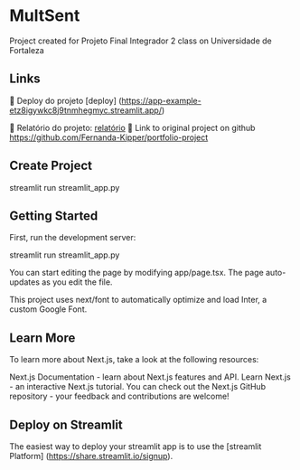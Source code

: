 # MultSent
Project created for Projeto Final Integrador 2 class on Universidade de Fortaleza

## Links
🔗 Deploy do projeto [deploy] (https://app-example-etz8igywkc8j9tnmhegmyc.streamlit.app/)

🔗 Relatório do projeto: [relatório](https://docs.google.com/document/d/1TXxaGYOVHVc0wmW9zdWqLr81KgP_UMzzM1nVfXnr6ac/edit)
🔗 Link to original project on github https://github.com/Fernanda-Kipper/portfolio-project

## Create Project
streamlit run streamlit_app.py

## Getting Started
First, run the development server:

streamlit run streamlit_app.py

You can start editing the page by modifying app/page.tsx. The page auto-updates as you edit the file.

This project uses next/font to automatically optimize and load Inter, a custom Google Font.

## Learn More
To learn more about Next.js, take a look at the following resources:

Next.js Documentation - learn about Next.js features and API.
Learn Next.js - an interactive Next.js tutorial.
You can check out the Next.js GitHub repository - your feedback and contributions are welcome!

## Deploy on Streamlit
The easiest way to deploy your streamlit app is to use the [streamlit Platform] (https://share.streamlit.io/signup).
